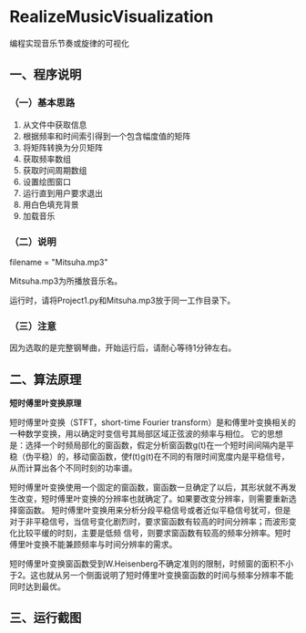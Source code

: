 # RealizeMusicVisualization
编程实现音乐节奏或旋律的可视化

## 一、程序说明

### （一）基本思路

1. 从文件中获取信息
2. 根据频率和时间索引得到一个包含幅度值的矩阵
3. 将矩阵转换为分贝矩阵
4. 获取频率数组
5. 获取时间周期数组
6. 设置绘图窗口
7. 运行直到用户要求退出
8. 用白色填充背景
9. 加载音乐


### （二）说明

filename = "Mitsuha.mp3"

Mitsuha.mp3为所播放音乐名。

运行时，请将Project1.py和Mitsuha.mp3放于同一工作目录下。

### （三）注意

因为选取的是完整钢琴曲，开始运行后，请耐心等待1分钟左右。

## 二、算法原理

**短时傅里叶变换原理**

短时傅里叶变换（STFT，short-time Fourier transform）是和傅里叶变换相关的一种数学变换，用以确定时变信号其局部区域正弦波的频率与相位。
它的思想是：选择一个时频局部化的窗函数，假定分析窗函数g(t)在一个短时间间隔内是平稳（伪平稳）的，移动窗函数，使f(t)g(t)在不同的有限时间宽度内是平稳信号，从而计算出各个不同时刻的功率谱。

短时傅里叶变换使用一个固定的窗函数，窗函数一旦确定了以后，其形状就不再发生改变，短时傅里叶变换的分辨率也就确定了。如果要改变分辨率，则需要重新选择窗函数。
短时傅里叶变换用来分析分段平稳信号或者近似平稳信号犹可，但是对于非平稳信号，当信号变化剧烈时，要求窗函数有较高的时间分辨率；而波形变化比较平缓的时刻，主要是低频 信号，则要求窗函数有较高的频率分辨率。短时傅里叶变换不能兼顾频率与时间分辨率的需求。

短时傅里叶变换窗函数受到W.Heisenberg不确定准则的限制，时频窗的面积不小于2。这也就从另一个侧面说明了短时傅里叶变换窗函数的时间与频率分辨率不能同时达到最优。

## 三、运行截图

